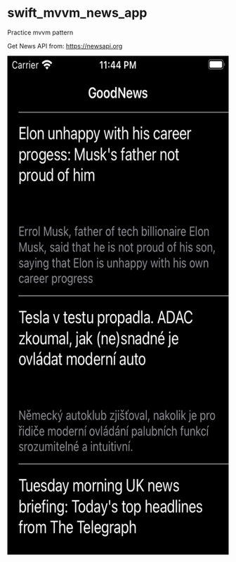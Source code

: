 # swift_mvvm_news_app
Practice mvvm pattern

Get News API from: https://newsapi.org

<img src="https://github.com/oliver-anh-nguyen/swift_mvvm_news_app/blob/main/screenshot.png" width="640" height="1136"> 

